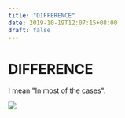 ```yaml
---
title: "DIFFERENCE"
date: 2019-10-19T12:07:15+08:00
draft: false
---
```


# DIFFERENCE
I mean "In most of the cases".

![](http://cdn.nemoworks.info/ycao.cc/images/DIFFERENCE.jpg)